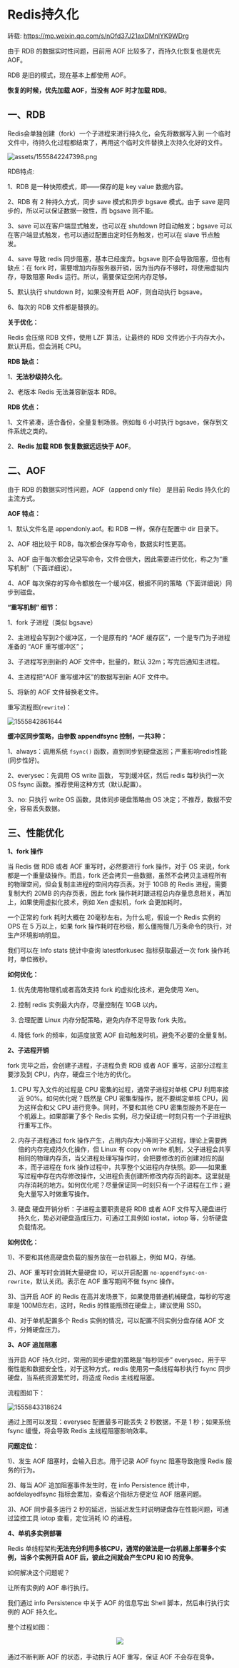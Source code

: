 # Redis持久化

转载: <https://mp.weixin.qq.com/s/nOfd37J21axDMnlYK9WDrg>

由于 RDB 的数据实时性问题，目前用 AOF 比较多了，而持久化恢复也是优先 AOF。

RDB 是旧的模式，现在基本上都使用 AOF。

**恢复的时候，优先加载 AOF，当没有 AOF 时才加载 RDB**。

## 一、RDB

Redis会单独创建（fork）一个子进程来进行持久化，会先将数据写入到 一个临时文件中，待持久化过程都结束了，再用这个临时文件替换上次持久化好的文件。

![assets/1555842247398.png](assets/1555842247398.png)

RDB特点: 

1、RDB 是一种快照模式，即——保存的是 key value 数据内容。

2、RDB 有 2 种持久方式，同步 save 模式和异步 bgsave 模式。由于 save 是同步的，所以可以保证数据一致性，而 bgsave 则不能。

3、save 可以在客户端显式触发，也可以在 shutdown 时自动触发；bgsave 可以在客户端显式触发，也可以通过配置由定时任务触发，也可以在 slave 节点触发。

4、save 导致 redis 同步阻塞，基本已经废弃。bgsave 则不会导致阻塞，但也有缺点：在 fork 时，需要增加内存服务器开销，因为当内存不够时，将使用虚拟内存，导致阻塞 Redis 运行。所以，需要保证空闲内存足够。

5、默认执行 shutdown 时，如果没有开启 AOF，则自动执行 bgsave。

6、每次的 RDB 文件都是替换的。

**关于优化：**

Redis 会压缩 RDB 文件，使用 LZF 算法，让最终的 RDB 文件远小于内存大小，默认开启。但会消耗 CPU。

**RDB 缺点：**

1、**无法秒级持久化**。

2、老版本 Redis 无法兼容新版本 RDB。

**RDB 优点：**

1、文件紧凑，适合备份，全量复制场景。例如每 6 小时执行 bgsave，保存到文件系统之类的。

2、**Redis 加载 RDB 恢复数据远远快于 AOF**。

## 二、AOF

由于 RDB 的数据实时性问题，AOF（append only file） 是目前 Redis 持久化的主流方式。

**AOF 特点：**

1、默认文件名是 appendonly.aof。和 RDB 一样，保存在配置中 dir 目录下。

2、AOF 相比较于 RDB，每次都会保存写命令，数据实时性更高。

3、AOF 由于每次都会记录写命令，文件会很大，因此需要进行优化，称之为“重写机制”（下面详细说）。

4、AOF 每次保存的写命令都放在一个缓冲区，根据不同的策略（下面详细说）同步到磁盘。

**“重写机制” 细节：**

1、fork 子进程（类似 bgsave）

2、主进程会写到2个缓冲区，一个是原有的 “AOF 缓存区”，一个是专门为子进程准备的 “AOF 重写缓冲区”；

3、子进程写到到新的 AOF 文件中，批量的，默认 32m；写完后通知主进程。

4、主进程把“AOF 重写缓冲区”的数据写到新 AOF 文件中。

5、将新的 AOF 文件替换老文件。

重写流程图(`rewrite`)：

![1555842861644](assets/1555842861644.png)

**缓冲区同步策略，由参数 appendfsync 控制，一共3种：**

1、always：调用系统 `fsync()` 函数，直到同步到硬盘返回；严重影响redis性能(同步性好)。

2、everysec：先调用 OS write 函数， 写到缓冲区，然后 redis 每秒执行一次 OS fsync 函数。推荐使用这种方式（默认配置）。

3、no: 只执行 write OS 函数，具体同步硬盘策略由 OS 决定；不推荐，数据不安全，容易丢失数据。

## 三、性能优化

**1、fork 操作**

当 Redis 做 RDB 或者 AOF 重写时，必然要进行 fork 操作，对于 OS 来说，fork 都是一个重量级操作。而且，fork 还会拷贝一些数据，虽然不会拷贝主进程所有的物理空间，但会复制主进程的空间内存页表。对于 10GB 的 Redis 进程，需要复制大约 20MB 的内存页表，因此 fork 操作耗时跟进程总内存量息息相关，再加上，如果使用虚拟化技术，例如 Xen 虚拟机，fork 会更加耗时。

一个正常的 fork 耗时大概在 20毫秒左右。为什么呢，假设一个 Redis 实例的 OPS 在 5 万以上，如果 fork 操作耗时在秒级，那么僵拖慢几万条命令的执行，对生产环境影响明显。

我们可以在 Info stats 统计中查询 latestforkusec 指标获取最近一次 fork 操作耗时，单位微秒。

**如何优化：**

1) 优先使用物理机或者高效支持 fork 的虚拟化技术，避免使用 Xen。

2) 控制 redis 实例最大内存，尽量控制在 10GB 以内。

3) 合理配置 Linux 内存分配策略，避免内存不足导致 fork 失败。

4) 降低 fork 的频率，如适度放宽 AOF 自动触发时机，避免不必要的全量复制。

**2、子进程开销**

fork 完毕之后，会创建子进程，子进程负责 RDB 或者 AOF 重写，这部分过程主要涉及到 CPU，内存，硬盘三个地方的优化。

1) CPU 写入文件的过程是 CPU 密集的过程，通常子进程对单核 CPU 利用率接近 90%。如何优化呢？既然是 CPU 密集型操作，就不要绑定单核 CPU，因为这样会和父 CPU 进行竞争。同时，不要和其他 CPU 密集型服务不是在一个机器上。如果部署了多个 Redis 实例，尽力保证统一时刻只有一个子进程执行重写工作。

2) 内存子进程通过 fork 操作产生，占用内存大小等同于父进程，理论上需要两倍的内存完成持久化操作，但 Linux 有 copy on write 机制，父子进程会共享相同的物理内存页，当父进程处理写操作时，会把要修改的页创建对应的副本，而子进程在 fork 操作过程中，共享整个父进程内存快照。即——如果重写过程中存在内存修改操作，父进程负责创建所修改内存页的副本。这里就是内存消耗的地方。如何优化呢？尽量保证同一时刻只有一个子进程在工作；避免大量写入时做重写操作。

3) 硬盘 硬盘开销分析：子进程主要职责是将 RDB 或者 AOF 文件写入硬盘进行持久化，势必对硬盘造成压力，可通过工具例如 iostat，iotop 等，分析硬盘负载情况。

**如何优化：**

1)、不要和其他高硬盘负载的服务放在一台机器上，例如 MQ，存储。

2)、AOF 重写时会消耗大量硬盘 IO，可以开启配置 `no-appendfsync-on-rewrite`，默认关闭。表示在 AOF 重写期间不做 fsync 操作。

3)、当开启 AOF 的 Redis 在高并发场景下，如果使用普通机械硬盘，每秒的写速率是 100MB左右，这时，Redis 的性能瓶颈在硬盘上，建议使用 SSD。

4)、对于单机配置多个 Redis 实例的情况，可以配置不同实例分盘存储 AOF 文件，分摊硬盘压力。

**3、AOF 追加阻塞**

当开启 AOF 持久化时，常用的同步硬盘的策略是“每秒同步” everysec，用于平衡性能和数据安全性，对于这种方式，redis 使用另一条线程每秒执行 fsync 同步硬盘，当系统资源繁忙时，将造成 Redis 主线程阻塞。

流程图如下：

![1555843318624](assets/1555843318624.png)

通过上图可以发现：everysec 配置最多可能丢失 2 秒数据，不是 1 秒；如果系统 fsync 缓慢，将会导致 Redis 主线程阻塞影响效率。

**问题定位：**

1)、发生 AOF 阻塞时，会输入日志。用于记录 AOF fsync 阻塞导致拖慢 Redis 服务的行为。

2)、每当 AOF 追加阻塞事件发生时，在 info Persistence 统计中，aofdelayedfsync 指标会累加，查看这个指标方便定位 AOF 阻塞问题。

3)、AOF 同步最多运行 2 秒的延迟，当延迟发生时说明硬盘存在性能问题，可通过监控工具 iotop 查看，定位消耗 IO 的进程。

**4、单机多实例部署**

Redis 单线程架构**无法充分利用多核CPU，通常的做法是一台机器上部署多个实例，当多个实例开启 AOF 后，彼此之间就会产生CPU 和 IO 的竞争**。

如何解决这个问题呢？

让所有实例的 AOF 串行执行。

我们通过 info Persistence 中关于 AOF 的信息写出 Shell 脚本，然后串行执行实例的 AOF 持久化。

整个过程如图：

<div align="center"><img src="assets/1555843337361.png"></div><br>
通过不断判断 AOF 的状态，手动执行 AOF 重写，保证 AOF 不会存在竞争。